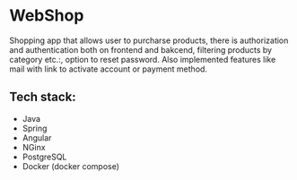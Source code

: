 # WebShop

Shopping app that allows user to purcharse products, there is authorization and authentication both on frontend and bakcend, filtering products by category etc.:, option to reset password. Also implemented features like mail with link to activate account or payment method.

## Tech stack:
- Java
- Spring
- Angular
- NGinx
- PostgreSQL
- Docker (docker compose)

